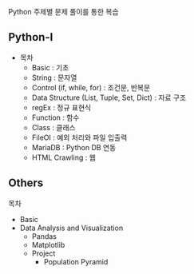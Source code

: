 Python 주제별 문제 풀이를 통한 복습

## Python-I

* 목차
  * Basic : 기초 
  * String : 문자열
  * Control (if, while, for) : 조건문, 반복문 
  * Data Structure (List, Tuple, Set, Dict) : 자료 구조
  * regEx : 정규 표현식 
  * Function : 함수
  * Class : 클래스
  * FileOI : 예외 처리와 파일 입출력
  * MariaDB : Python DB 연동
  * HTML Crawling : 웹 

## Others

목차 
* Basic
* Data Analysis and Visualization
  * Pandas
  * Matplotlib
  * Project 
    * Population Pyramid
